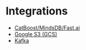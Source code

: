 # Integrations

* [CatBoost/MindsDB/Fast.ai](catboost-mindsdb-fast.ai.md)
* [Google S3 \(GCS\)](altinity-kb-google-s3-gcs.md)
* [Kafka](altinity-kb-kafka/)

